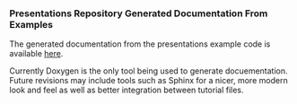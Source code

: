 ### Presentations Repository Generated Documentation From Examples

The generated documentation from the presentations example code is available [here](https://connectivecpp.github.io/presentations/).

Currently Doxygen is the only tool being used to generate docuementation. Future revisions may include tools such as Sphinx for a nicer, more modern look and feel as well as better integration between tutorial files.
